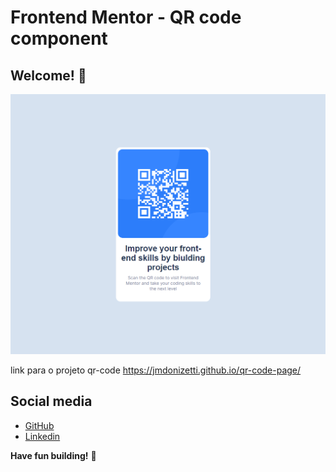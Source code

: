# Frontend Mentor - QR code component

## Welcome! 👋

![preview](./images/preview1.PNG)

link para o projeto qr-code
https://jmdonizetti.github.io/qr-code-page/

## Social media

- [GitHub](https://github.com/jmdonizetti)
- [Linkedin](https://www.linkedin.com/in/joao-marcos-rodrigues-365002249/)

**Have fun building!** 🚀
